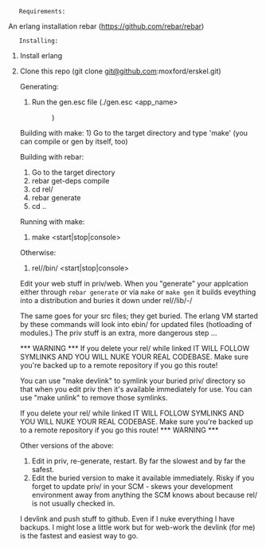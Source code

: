        Requirements:
An erlang installation 
rebar (https://github.com/rebar/rebar)
       
       Installing:
1) Install erlang
2) Clone this repo (git clone git@github.com:moxford/erskel.git)

    Generating:
    1) Run the gen.esc file (./gen.esc <app_name> <dir>)

    Building with make:
        1) Go to the target directory and type 'make' (you can compile or gen by itself, too)

    Building with rebar:
    1) Go to the target directory
    2) rebar get-deps compile
    3) cd rel/<app>
    4) rebar generate
    5) cd ..

    Running with make:
    1) make <start|stop|console>

    Otherwise:
    1) rel/<app>/bin/<app> <start|stop|console>

    Edit your web stuff in priv/web.  When you "generate" your applcation either through `rebar generate` or
    via `make` or `make gen` it builds eveything into a distribution and buries it down under rel/<app>/lib/<app>-<version>/

    The same goes for your src files; they get buried.  The erlang VM started by these commands will look into ebin/ for updated files (hotloading of modules.)  The priv stuff is an extra, more dangerous step ...

    *** WARNING ***
    If you delete your rel/ while linked IT WILL FOLLOW SYMLINKS AND YOU WILL NUKE YOUR REAL CODEBASE.  Make sure you're backed up to a remote repository if you go this route!

    You can use "make devlink" to symlink your buried priv/ directory so that when you edit priv then it's available immediately for use.
    You can use "make unlink" to remove those symlinks.

    If you delete your rel/ while linked IT WILL FOLLOW SYMLINKS AND YOU WILL NUKE YOUR REAL CODEBASE.  Make sure you're backed up to a remote repository if you go this route!
    *** WARNING ***

    Other versions of the above:
    1)  Edit in priv, re-generate, restart.  By far the slowest and by far the safest.
    2)  Edit the buried version to make it available immediately.  Risky if you forget to update priv/ in your SCM - skews your development environment away from anything the SCM knows about because rel/ is not usually checked in.

    I devlink and push stuff to github.  Even if I nuke everything I have backups.  I might lose a little work but for web-work the devlink (for me) is the fastest and easiest way to go. 
    
